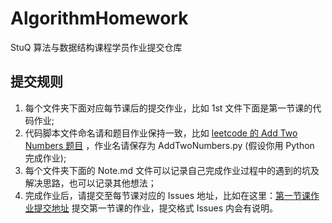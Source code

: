 # AlgorithmHomework
StuQ 算法与数据结构课程学员作业提交仓库

## 提交规则

1. 每个文件夹下面对应每节课后的提交作业，比如 1st 文件下面是第一节课的代码作业;
2. 代码脚本文件命名请和题目作业保持一致，比如 [leetcode 的  Add Two Numbers 题目](https://leetcode.com/problems/add-two-numbers/description/) ，作业名请保存为  AddTwoNumbers.py (假设你用 Python 完成作业);
3. 每个文件夹下面的 Note.md 文件可以记录自己完成作业过程中的遇到的坑及解决思路，也可以记录其他想法；
4. 完成作业后，请提交至每节课对应的 Issues 地址，比如在这里：[第一节课作业提交地址](https://github.com/StuQAlgorithm/AlgorithmHomework/issues/1) 提交第一节课的作业，提交格式 Issues 内会有说明。
